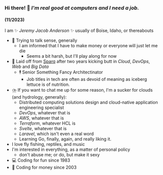### Hi there! 👋 *I'm real good at computers and I need a job.* 
#### (11/2023)

I am ✨ _Jeremy Jacob Anderson_ ✨ usually of Boise, Idaho, or thereabouts
- 🤔 Trying to talk sense, generally
  - I am informed that I have to make money or everyone will just let me die
    - Seems a bit harsh, but I'll play along for now
- 🥦 Laid off from [Sparq](https://teamsparq.com) after two years kicking butt in _Cloud_, _DevOps_, _Web_ and _Big Data_
  - 🕴️ Senior Something Fancy Architectinator
    - Job titles in tech are often as devoid of meaning as iceberg lettuce is of nutrition.
- ⛈️ If you want to chat me up for some reason, I'm a sucker for clouds (and hydrology, generally):
  - Distributed computing solutions design and cloud-native application engineering specialist
  - _DevOps_, whatever that is
  - _AWS_, whatever that is
  - _Terraform_, whatever HCL is
  - _Svelte_, whatever that is
  - _Laravel_, which isn't even a real word
  - Learning Go, finally, again, and really liking it.
- I love fly fishing, reptiles, and music
- I'm interested in everything, as a matter of personal policy
  - don't abuse me; or do, but make it sexy
- 💻 Coding for fun since 1983
- 💸 Coding for money since 2003
